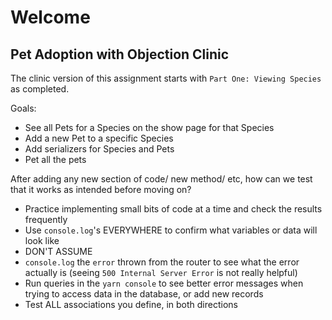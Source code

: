 # Welcome

## Pet Adoption with Objection Clinic

The clinic version of this assignment starts with `Part One: Viewing Species` as completed.

Goals:

- See all Pets for a Species on the show page for that Species
- Add a new Pet to a specific Species
- Add serializers for Species and Pets
- Pet all the pets

After adding any new section of code/ new method/ etc, how can we test that it works as intended before moving on?

- Practice implementing small bits of code at a time and check the results frequently
- Use `console.log`'s EVERYWHERE to confirm what variables or data will look like
- DON'T ASSUME
- `console.log` the `error` thrown from the router to see what the error actually is (seeing `500 Internal Server Error` is not really helpful)
- Run queries in the `yarn console` to see better error messages when trying to access data in the database, or add new records
- Test ALL associations you define, in both directions
